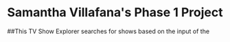 # Samantha Villafana's Phase 1 Project

##This TV Show Explorer searches for shows based on the input of the 